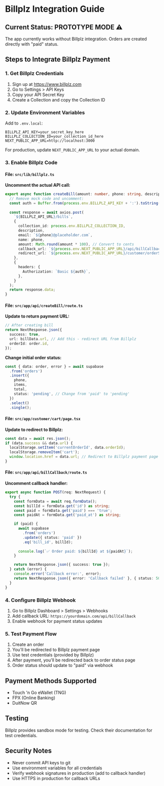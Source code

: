 # Billplz Integration Guide

## Current Status: PROTOTYPE MODE ⚠️

The app currently works without Billplz integration. Orders are created directly with "paid" status.

## Steps to Integrate Billplz Payment

### 1. Get Billplz Credentials

1. Sign up at https://www.billplz.com
2. Go to Settings > API Keys
3. Copy your API Secret Key
4. Create a Collection and copy the Collection ID

### 2. Update Environment Variables

Add to `.env.local`:
```env
BILLPLZ_API_KEY=your_secret_key_here
BILLPLZ_COLLECTION_ID=your_collection_id_here
NEXT_PUBLIC_APP_URL=http://localhost:3000
```

For production, update `NEXT_PUBLIC_APP_URL` to your actual domain.

### 3. Enable Billplz Code

#### File: `src/lib/billplz.ts`

**Uncomment the actual API call:**
```typescript
export async function createBill(amount: number, phone: string, description: string) {
  // Remove mock code and uncomment:
  const auth = Buffer.from(process.env.BILLPLZ_API_KEY + ':').toString('base64');
  
  const response = await axios.post(
    `${BILLPLZ_API_URL}/bills`,
    {
      collection_id: process.env.BILLPLZ_COLLECTION_ID,
      description,
      email: `${phone}@placeholder.com`,
      name: phone,
      amount: Math.round(amount * 100), // Convert to cents
      callback_url: `${process.env.NEXT_PUBLIC_APP_URL}/api/billCallback`,
      redirect_url: `${process.env.NEXT_PUBLIC_APP_URL}/customer/orderStatus`,
    },
    {
      headers: {
        Authorization: `Basic ${auth}`,
      },
    }
  );
  return response.data;
}
```

#### File: `src/app/api/createBill/route.ts`

**Update to return payment URL:**
```typescript
// After creating bill
return NextResponse.json({
  success: true,
  url: billData.url, // Add this - redirect URL from Billplz
  orderId: order.id,
});
```

**Change initial order status:**
```typescript
const { data: order, error } = await supabase
  .from('orders')
  .insert({
    phone,
    items,
    total,
    status: 'pending', // Change from 'paid' to 'pending'
  })
  .select()
  .single();
```

#### File: `src/app/customer/cart/page.tsx`

**Update to redirect to Billplz:**
```typescript
const data = await res.json();
if (data.success && data.url) {
  localStorage.setItem('currentOrderId', data.orderId);
  localStorage.removeItem('cart');
  window.location.href = data.url; // Redirect to Billplz payment page
}
```

#### File: `src/app/api/billCallback/route.ts`

**Uncomment callback handler:**
```typescript
export async function POST(req: NextRequest) {
  try {
    const formData = await req.formData();
    const billId = formData.get('id') as string;
    const paid = formData.get('paid') === 'true';
    const paidAt = formData.get('paid_at') as string;

    if (paid) {
      await supabase
        .from('orders')
        .update({ status: 'paid' })
        .eq('bill_id', billId);
      
      console.log(`✅ Order paid: ${billId} at ${paidAt}`);
    }

    return NextResponse.json({ success: true });
  } catch (error) {
    console.error('Callback error:', error);
    return NextResponse.json({ error: 'Callback failed' }, { status: 500 });
  }
}
```

### 4. Configure Billplz Webhook

1. Go to Billplz Dashboard > Settings > Webhooks
2. Add callback URL: `https://yourdomain.com/api/billCallback`
3. Enable webhook for payment status updates

### 5. Test Payment Flow

1. Create an order
2. You'll be redirected to Billplz payment page
3. Use test credentials (provided by Billplz)
4. After payment, you'll be redirected back to order status page
5. Order status should update to "paid" via webhook

## Payment Methods Supported

- Touch 'n Go eWallet (TNG)
- FPX (Online Banking)
- DuitNow QR

## Testing

Billplz provides sandbox mode for testing. Check their documentation for test credentials.

## Security Notes

- Never commit API keys to git
- Use environment variables for all credentials
- Verify webhook signatures in production (add to callback handler)
- Use HTTPS in production for callback URLs
